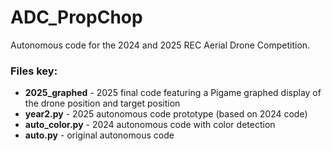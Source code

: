 # ADC_PropChop

Autonomous code for the 2024 and 2025 REC Aerial Drone Competition.

### Files key:

- **2025_graphed** - 2025 final code featuring a Pigame graphed display of the drone position and target position
- **year2.py** - 2025 autonomous code prototype (based on 2024 code)
- **auto_color.py** - 2024 autonomous code with color detection
- **auto.py** - original autonomous code


